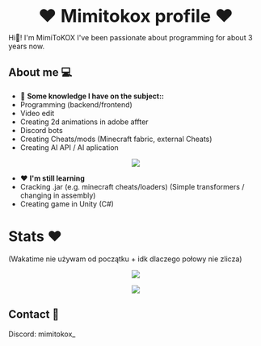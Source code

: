 <div align="center">
  <p style="font-size: 2.5em; font-weight: bold; margin: 0;">❤️ Mimitokox profile ❤️</p>
</div>

Hi👋! I'm MimiToKOX I've been passionate about programming for about 3 years now.

## About me 💻

- 🔫 **Some knowledge I have on the subject::** 
- Programming (backend/frontend)
- Video edit 
- Creating 2d animations in adobe affter 
- Discord bots
- Creating Cheats/mods (Minecraft fabric, external Cheats)
- Creating AI API / AI aplication 

<div align="center">
  <img src="https://skillicons.dev/icons?i=java,python,cs,html,css,js,ts,tailwind&perline=8" />
</div>

- ❤️ **I'm still learning**
- Cracking .jar (e.g. minecraft cheats/loaders) (Simple transformers / changing in assembly)
- Creating game in Unity (C#)

# Stats ❤️  
(Wakatime nie używam od początku + idk dlaczego połowy nie zlicza)
<div align="center">
  <p><img src="https://plagai.org/mimistats"/> </p>
  <p><img src="https://plagai.org/mimistats?all"/></p>
</div>

## Contact 📛
 
Discord: mimitokox_
